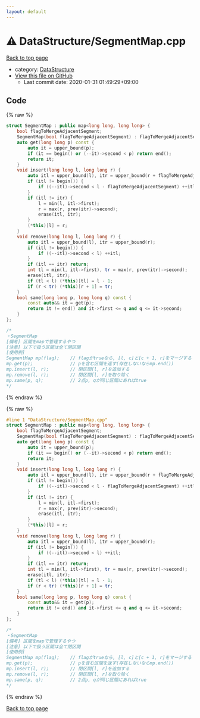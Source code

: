 ```yaml
---
layout: default
---
```


<!-- mathjax config similar to math.stackexchange -->
<script type="text/javascript" async
  src="https://cdnjs.cloudflare.com/ajax/libs/mathjax/2.7.5/MathJax.js?config=TeX-MML-AM_CHTML">
</script>
<script type="text/x-mathjax-config">
  MathJax.Hub.Config({
    TeX: { equationNumbers: { autoNumber: "AMS" }},
    tex2jax: {
      inlineMath: [ ['$','$'] ],
      processEscapes: true
    },
    "HTML-CSS": { matchFontHeight: false },
    displayAlign: "left",
    displayIndent: "2em"
  });
</script>

<script type="text/javascript" src="https://cdnjs.cloudflare.com/ajax/libs/jquery/3.4.1/jquery.min.js"></script>
<script src="https://cdn.jsdelivr.net/npm/jquery-balloon-js@1.1.2/jquery.balloon.min.js" integrity="sha256-ZEYs9VrgAeNuPvs15E39OsyOJaIkXEEt10fzxJ20+2I=" crossorigin="anonymous"></script>
<script type="text/javascript" src="../../assets/js/copy-button.js"></script>
<link rel="stylesheet" href="../../assets/css/copy-button.css" />


# :warning: DataStructure/SegmentMap.cpp

<a href="../../index.html">Back to top page</a>

* category: <a href="../../index.html#5e248f107086635fddcead5bf28943fc">DataStructure</a>
* <a href="{{ site.github.repository_url }}/blob/master/DataStructure/SegmentMap.cpp">View this file on GitHub</a>
    - Last commit date: 2020-01-31 01:49:29+09:00




## Code

<a id="unbundled"></a>
{% raw %}
```cpp
struct SegmentMap : public map<long long, long long> {
    bool flagToMergeAdjacentSegment;
    SegmentMap(bool flagToMergeAdjacentSegment) : flagToMergeAdjacentSegment(flagToMergeAdjacentSegment) {}
    auto get(long long p) const {
        auto it = upper_bound(p);
        if (it == begin() or (--it)->second < p) return end();
        return it;
    }
    void insert(long long l, long long r) {
        auto itl = upper_bound(l), itr = upper_bound(r + flagToMergeAdjacentSegment);
        if (itl != begin()) {
            if ((--itl)->second < l - flagToMergeAdjacentSegment) ++itl;
        }
        if (itl != itr) {
            l = min(l, itl->first);
            r = max(r, prev(itr)->second);
            erase(itl, itr);
        }
        (*this)[l] = r;
    }
    void remove(long long l, long long r) {
        auto itl = upper_bound(l), itr = upper_bound(r);
        if (itl != begin()) {
            if ((--itl)->second < l) ++itl;
        }
        if (itl == itr) return;
        int tl = min(l, itl->first), tr = max(r, prev(itr)->second);
        erase(itl, itr);
        if (tl < l) (*this)[tl] = l - 1;
        if (r < tr) (*this)[r + 1] = tr;
    }
    bool same(long long p, long long q) const {
        const auto&& it = get(p);
        return it != end() and it->first <= q and q <= it->second;
    }
};

/*
・SegmentMap
[備考] 区間をmapで管理するやつ
[注意] 以下で扱う区間は全て閉区間
[使用例]
SegmentMap mp(flag);    // flagがtrueなら, [l, c]と[c + 1, r]をマージする
mp.get(p);              // pを含む区間を返す(存在しないならmp.end())
mp.insert(l, r);        // 閉区間[l, r]を追加する
mp.remove(l, r);        // 閉区間[l, r]を取り除く
mp.same(p, q);          // 2点p, qが同じ区間にあればtrue
*/

```
{% endraw %}

<a id="bundled"></a>
{% raw %}
```cpp
#line 1 "DataStructure/SegmentMap.cpp"
struct SegmentMap : public map<long long, long long> {
    bool flagToMergeAdjacentSegment;
    SegmentMap(bool flagToMergeAdjacentSegment) : flagToMergeAdjacentSegment(flagToMergeAdjacentSegment) {}
    auto get(long long p) const {
        auto it = upper_bound(p);
        if (it == begin() or (--it)->second < p) return end();
        return it;
    }
    void insert(long long l, long long r) {
        auto itl = upper_bound(l), itr = upper_bound(r + flagToMergeAdjacentSegment);
        if (itl != begin()) {
            if ((--itl)->second < l - flagToMergeAdjacentSegment) ++itl;
        }
        if (itl != itr) {
            l = min(l, itl->first);
            r = max(r, prev(itr)->second);
            erase(itl, itr);
        }
        (*this)[l] = r;
    }
    void remove(long long l, long long r) {
        auto itl = upper_bound(l), itr = upper_bound(r);
        if (itl != begin()) {
            if ((--itl)->second < l) ++itl;
        }
        if (itl == itr) return;
        int tl = min(l, itl->first), tr = max(r, prev(itr)->second);
        erase(itl, itr);
        if (tl < l) (*this)[tl] = l - 1;
        if (r < tr) (*this)[r + 1] = tr;
    }
    bool same(long long p, long long q) const {
        const auto&& it = get(p);
        return it != end() and it->first <= q and q <= it->second;
    }
};

/*
・SegmentMap
[備考] 区間をmapで管理するやつ
[注意] 以下で扱う区間は全て閉区間
[使用例]
SegmentMap mp(flag);    // flagがtrueなら, [l, c]と[c + 1, r]をマージする
mp.get(p);              // pを含む区間を返す(存在しないならmp.end())
mp.insert(l, r);        // 閉区間[l, r]を追加する
mp.remove(l, r);        // 閉区間[l, r]を取り除く
mp.same(p, q);          // 2点p, qが同じ区間にあればtrue
*/

```
{% endraw %}

<a href="../../index.html">Back to top page</a>

